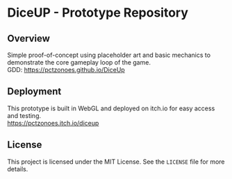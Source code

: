 # DiceUP - Prototype Repository

## Overview

Simple proof-of-concept using placeholder art and basic mechanics to demonstrate the core gameplay loop of the game.  
GDD: https://pctzonoes.github.io/DiceUp

## Deployment

This prototype is built in WebGL and deployed on itch.io for easy access and testing.  
https://pctzonoes.itch.io/diceup

## License

This project is licensed under the MIT License. See the `LICENSE` file for more details.
